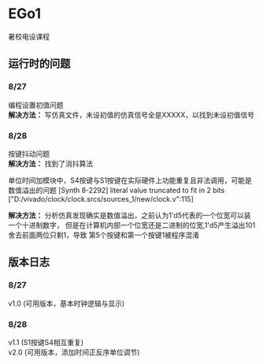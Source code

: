 # EGo1
暑校电设课程

## 运行时的问题

### 8/27<br>
 编程设置初值问题<br>
__解决方法：__ 写仿真文件，未设初值的仿真信号全是XXXXX，以找到未设初值信号
### 8/28<br>
 按键抖动问题<br>
__解决方法：__ 找到了消抖算法


 单位时间加模块中，S4按键与S1按键在实际硬件上功能重复且非法调用，可能是数值溢出的问题
 [Synth 8-2292] literal value truncated to fit in 2 bits ["D:/vivado/clock/clock.srcs/sources_1/new/clock.v":115]<br>

__解决方法：__ 分析仿真发现确实是数值溢出，之前认为1'd5代表的一个位宽可以装一个十进制数字，
 但是在计算机内部一个位宽还是二进制的位宽,1'd5产生溢出101舍去前面两位只剩1，导致
第5个按键和第一个按键1被程序混淆


## 版本日志
### 8/27 <br>
v1.0 (可用版本，基本时钟逻辑与显示)<br>
### 8/28 
v1.1 (S1按键S4相互重复)<br>
v2.0 (可用版本，添加时间正反序单位调节)<br>
